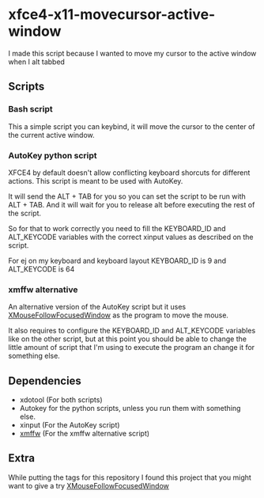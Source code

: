 # xfce4-x11-movecursor-active-window
I made this script because I wanted to move my cursor to the active window when I alt tabbed

## Scripts
### Bash script
This a simple script you can keybind, it will move the cursor to the center of the current active window.
### AutoKey python script
XFCE4 by default doesn't allow conflicting keyboard shorcuts for different actions.
This script is meant to be used with AutoKey.

It will send the ALT + TAB for you so you can set the script to be run with ALT + TAB. And it will wait for you to release alt before executing the rest of the script.

So for that to work correctly you need to fill the KEYBOARD_ID and ALT_KEYCODE variables with the correct xinput values as described on the script.

For ej on my keyboard and keyboard layout KEYBOARD_ID is 9 and ALT_KEYCODE is 64

### xmffw alternative
An alternative version of the AutoKey script but it uses [XMouseFollowFocusedWindow](https://github.com/Vasil-Todorov/XMouseFollowFocusedWindow) as the program to move the mouse.

It also requires to configure the KEYBOARD_ID and ALT_KEYCODE variables like on the other script, but at this point you should be able to change the little amount of script that I'm using to execute the program an change it for something else.

## Dependencies
- xdotool (For both scripts)
- Autokey for the python scripts, unless you run them with something else.
- xinput (For the AutoKey script)
- [xmffw](https://github.com/Vasil-Todorov/XMouseFollowFocusedWindow) (For the xmffw alternative script)

## Extra
While putting the tags for this repository I found this project that you might want to give a try [XMouseFollowFocusedWindow](https://github.com/Vasil-Todorov/XMouseFollowFocusedWindow)
